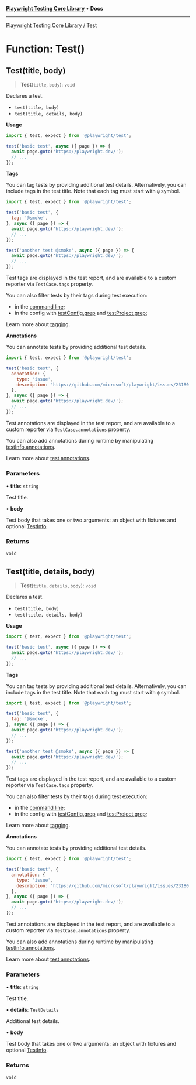 [**Playwright Testing Core Library**](../README.md) • **Docs**

***

[Playwright Testing Core Library](../README.md) / Test

# Function: Test()

## Test(title, body)

> **Test**(`title`, `body`): `void`

Declares a test.
- `test(title, body)`
- `test(title, details, body)`

**Usage**

```js
import { test, expect } from '@playwright/test';

test('basic test', async ({ page }) => {
  await page.goto('https://playwright.dev/');
  // ...
});
```

**Tags**

You can tag tests by providing additional test details. Alternatively, you can include tags in the test title. Note
that each tag must start with `@` symbol.

```js
import { test, expect } from '@playwright/test';

test('basic test', {
  tag: '@smoke',
}, async ({ page }) => {
  await page.goto('https://playwright.dev/');
  // ...
});

test('another test @smoke', async ({ page }) => {
  await page.goto('https://playwright.dev/');
  // ...
});
```

Test tags are displayed in the test report, and are available to a custom reporter via `TestCase.tags` property.

You can also filter tests by their tags during test execution:
- in the [command line](https://playwright.dev/docs/test-cli#reference);
- in the config with [testConfig.grep](https://playwright.dev/docs/api/class-testconfig#test-config-grep) and
  [testProject.grep](https://playwright.dev/docs/api/class-testproject#test-project-grep);

Learn more about [tagging](https://playwright.dev/docs/test-annotations#tag-tests).

**Annotations**

You can annotate tests by providing additional test details.

```js
import { test, expect } from '@playwright/test';

test('basic test', {
  annotation: {
    type: 'issue',
    description: 'https://github.com/microsoft/playwright/issues/23180',
  },
}, async ({ page }) => {
  await page.goto('https://playwright.dev/');
  // ...
});
```

Test annotations are displayed in the test report, and are available to a custom reporter via
`TestCase.annotations` property.

You can also add annotations during runtime by manipulating
[testInfo.annotations](https://playwright.dev/docs/api/class-testinfo#test-info-annotations).

Learn more about [test annotations](https://playwright.dev/docs/test-annotations).

### Parameters

• **title**: `string`

Test title.

• **body**

Test body that takes one or two arguments: an object with fixtures and optional [TestInfo](../interfaces/TestInfo.md).

### Returns

`void`

## Test(title, details, body)

> **Test**(`title`, `details`, `body`): `void`

Declares a test.
- `test(title, body)`
- `test(title, details, body)`

**Usage**

```js
import { test, expect } from '@playwright/test';

test('basic test', async ({ page }) => {
  await page.goto('https://playwright.dev/');
  // ...
});
```

**Tags**

You can tag tests by providing additional test details. Alternatively, you can include tags in the test title. Note
that each tag must start with `@` symbol.

```js
import { test, expect } from '@playwright/test';

test('basic test', {
  tag: '@smoke',
}, async ({ page }) => {
  await page.goto('https://playwright.dev/');
  // ...
});

test('another test @smoke', async ({ page }) => {
  await page.goto('https://playwright.dev/');
  // ...
});
```

Test tags are displayed in the test report, and are available to a custom reporter via `TestCase.tags` property.

You can also filter tests by their tags during test execution:
- in the [command line](https://playwright.dev/docs/test-cli#reference);
- in the config with [testConfig.grep](https://playwright.dev/docs/api/class-testconfig#test-config-grep) and
  [testProject.grep](https://playwright.dev/docs/api/class-testproject#test-project-grep);

Learn more about [tagging](https://playwright.dev/docs/test-annotations#tag-tests).

**Annotations**

You can annotate tests by providing additional test details.

```js
import { test, expect } from '@playwright/test';

test('basic test', {
  annotation: {
    type: 'issue',
    description: 'https://github.com/microsoft/playwright/issues/23180',
  },
}, async ({ page }) => {
  await page.goto('https://playwright.dev/');
  // ...
});
```

Test annotations are displayed in the test report, and are available to a custom reporter via
`TestCase.annotations` property.

You can also add annotations during runtime by manipulating
[testInfo.annotations](https://playwright.dev/docs/api/class-testinfo#test-info-annotations).

Learn more about [test annotations](https://playwright.dev/docs/test-annotations).

### Parameters

• **title**: `string`

Test title.

• **details**: `TestDetails`

Additional test details.

• **body**

Test body that takes one or two arguments: an object with fixtures and optional [TestInfo](../interfaces/TestInfo.md).

### Returns

`void`
